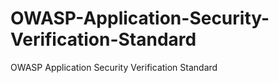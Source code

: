 # OWASP-Application-Security-Verification-Standard
OWASP Application Security Verification Standard
